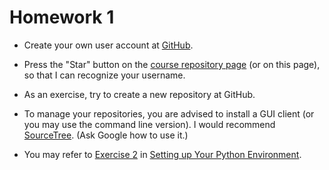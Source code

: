 Homework 1
==========

* Create your own user account at [GitHub](https://github.com).

* Press the "Star" button on the [course repository page](https://github.com/oyamad/theory14)
  (or on this page),
  so that I can recognize your username.

* As an exercise, try to create a new repository at GitHub.

* To manage your repositories, you are advised to install a GUI client
  (or you may use the command line version).
  I would recommend [SourceTree](http://www.sourcetreeapp.com).
  (Ask Google how to use it.)

* You may refer to [Exercise 2](http://quant-econ.net/py/getting_started.html#exercise-2)
  in [Setting up Your Python Environment](http://quant-econ.net/py/getting_started.html).
